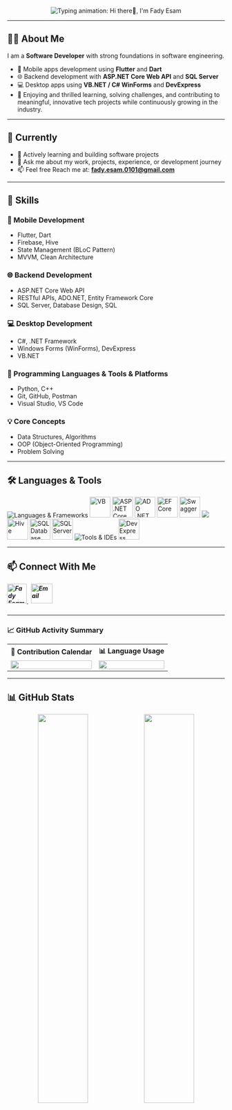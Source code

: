 <p align="center">
  <img
    src="https://readme-typing-svg.herokuapp.com?font=Fira+Code&weight=600&size=40&pause=1000&color=2F80ED&width=800&height=80&lines=Hi+there%F0%9F%91%8B,+I'm+Fady+Esam"
    alt="Typing animation: Hi there👋, I'm Fady Esam"
  />
</p>

---

## 👨‍💻 About Me

I am a **Software Developer** with strong foundations in software engineering.
  - 📱  Mobile apps development using **Flutter** and **Dart** 
  - 🌐 Backend development with **ASP.NET Core Web API** and **SQL Server**
  - 💻 Desktop apps using **VB.NET / C# WinForms** and **DevExpress** 
  - 🎯 Enjoying and thrilled learning, solving challenges, and contributing to meaningful, innovative tech projects while continuously growing in the industry. 

---

## 📌 Currently
- 🌱 Actively learning and building software projects
- 💬 Ask me about my work, projects, experience, or development journey 
- 📫 Feel free Reach me at: **fady.esam.0101@gmail.com**

---

## 🧠 Skills

### 📱 Mobile Development
- Flutter, Dart  
- Firebase, Hive  
- State Management (BLoC Pattern)  
- MVVM, Clean Architecture

### 🌐 Backend Development
- ASP.NET Core Web API  
- RESTful APIs, ADO.NET, Entity Framework Core
- SQL Server, Database Design, SQL

### 💻 Desktop Development
- C#, .NET Framework  
- Windows Forms (WinForms), DevExpress  
- VB.NET

### 🧰 Programming Languages & Tools & Platforms
- Python, C++  
- Git, GitHub, Postman  
- Visual Studio, VS Code

### 💡 Core Concepts
- Data Structures, Algorithms  
- OOP (Object-Oriented Programming)  
- Problem Solving


---

## 🛠️ Languages & Tools

<p align="left">

  <!-- 🧩 Frameworks & Languages -->
  <img src="https://skillicons.dev/icons?i=flutter,dart,cs,cpp,py,dotnet" alt="Languages & Frameworks" />
  <img src="https://github.com/user-attachments/assets/9a473be8-34be-434d-8749-e150524671cb" alt="VB" width="48" height="48"/>
  
  <!-- 🔙 Backend & API -->
  
  <img src="https://github.com/user-attachments/assets/fa32ecd8-f181-4041-8783-c52c2a1a2394" alt="ASP .NET Core" width="48" height="48"/>
  <img src="https://github.com/user-attachments/assets/3136feed-3e70-4e7c-8ea6-83fe0503adc1" alt="ADO .NET" width="48" height="48"/>
  <img src="https://github.com/user-attachments/assets/cca47f88-a1fa-4aeb-b70b-b309e3b19f16" alt="EF Core" width="48" height="48"/>
  <img src="https://github.com/user-attachments/assets/bed1f933-9788-4ac4-b233-a9986092db48" alt="Swagger" width="48" height="48"/>
  <img src="https://skillicons.dev/icons?i=postman,firebase" />

  <!-- 🗃️ Database & Local Storage -->
  <img src="https://encrypted-tbn0.gstatic.com/images?q=tbn:ANd9GcTMPq4YNrCDzxfBUu7I4wlkncj7XnUgF8rl1A&s" alt="Hive" width="48" height="48"/>
  <img src="https://github.com/user-attachments/assets/7c52a0af-9e04-4cb9-8a08-e492f9ea1ff1" alt="SQL Database" width="48" height="48"/>
  <img src="https://github.com/user-attachments/assets/92a8f8f5-b9cc-4ca4-88d8-b8ae33106ddb" alt="SQL Server" width="48" height="48"/>

  <!-- 🧰 Tools & IDEs -->
  <img src="https://skillicons.dev/icons?i=vscode,visualstudio,git,github" alt="Tools & IDEs" />
  <img src="https://github.com/user-attachments/assets/d6bdabcb-a550-4b7b-b963-cc9d27b2a656" alt="DevExpress" width="48" height="48"/>

</p>


---

## 📫 Connect With Me
<h5 align="left"> 
<a href="https://www.linkedin.com/in/fady-esam/" target="_blank"> 
  <img src="https://raw.githubusercontent.com/rahuldkjain/github-profile-readme-generator/master/src/images/icons/Social/linked-in-alt.svg" alt="Fady Esam" height="45" width="45" /> 
  </a> 
   &nbsp;
  <a href="mailto:fady.esam.0101@gmail.com" target="_blank"> 
    <img src="https://cdn-icons-png.flaticon.com/512/732/732200.png" alt="Email" height="45" width="50" /> 
</a> 
</h5>

---

### 📈 GitHub Activity Summary

<table>
  <tr>
    <th align="center">🧩 Contribution Calendar</th>
    <th align="center">📊 Language Usage</th>
  </tr>
  <tr>
    <td align="center">
      <img src="https://github-profile-summary-cards.vercel.app/api/cards/profile-details?username=Fady-Esam&theme=tokyonight" width="100%"/>
    </td>
    <td align="center">
      <img src="https://github-profile-summary-cards.vercel.app/api/cards/most-commit-language?username=Fady-Esam&theme=tokyonight" width="100%"/>
    </td>
  </tr>
</table>

---

## 📊 GitHub Stats

<p align="center">
  <img src="https://github-readme-stats.vercel.app/api?username=Fady-Esam&show_icons=true&theme=tokyonight&hide_border=true&border_radius=10" width="48%" />
  <img src="https://github-readme-streak-stats.herokuapp.com/?user=Fady-Esam&theme=tokyonight&hide_border=true&border_radius=10" width="48%" />
</p>


